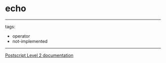# echo

---
tags:

- operator
- not-implemented

---

[Postscript Level 2 documentation](https://hepunx.rl.ac.uk/~adye/psdocs/ref/PSL2e.html#echo)
